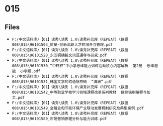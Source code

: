 # 015

## Files

- `F:/中文语料库/【01】读秀\读秀 1.0\读秀补充库（REPEAT）\数据008\015\96101503_质量·创新高职人才的培养与管理.pdf`
- `F:/中文语料库/【01】读秀\读秀 1.0\读秀补充库（REPEAT）\数据008\015\96101528_东汉铜镜铭文词语通释与研究.pdf`
- `F:/中文语料库/【01】读秀\读秀 1.0\读秀补充库（REPEAT）\数据008\015\96101530_“中环杯”中小学思维能力训练活动核心内容解析  第2册  思维潜能  小学版.pdf`
- `F:/中文语料库/【01】读秀\读秀 1.0\读秀补充库（REPEAT）\数据008\015\96101531_韩国文学的跨语际符码  “满洲”.pdf`
- `F:/中文语料库/【01】读秀\读秀 1.0\读秀补充库（REPEAT）\数据008\015\96101542_中等职业学校学习领域课程改革系列教材  数控铣削编程与加工.pdf`
- `F:/中文语料库/【01】读秀\读秀 1.0\读秀补充库（REPEAT）\数据008\015\96101549_金融业和节能环保产业联动发展机制研究及典型案例.pdf`
- `F:/中文语料库/【01】读秀\读秀 1.0\读秀补充库（REPEAT）\数据008\015\96101589_市场营销原理分析与能力训练.pdf`
